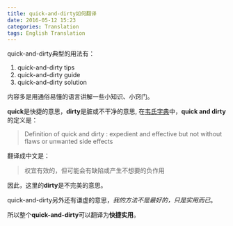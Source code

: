 ```yaml
---
title: quick-and-dirty如何翻译
date: 2016-05-12 15:23
categories: Translation
tags: English Translation
---
```


quick-and-dirty典型的用法有：

1. quick-and-dirty tips
1. quick-and-dirty guide
1. quick-and-dirty solution

内容多是用通俗易懂的语言讲解一些小知识、小窍门。

**quick**是快捷的意思，**dirty**是脏或不干净的意思, 在[韦氏字典](http://www.merriam-webster.com/dictionary/quick%20and%20dirty)中，**quick and dirty**的定义是：

> Definition of quick and dirty 
> :  expedient and effective but not without flaws or unwanted side effects <a quick and dirty solution>

翻译成中文是：

> 权宜有效的，但可能会有缺陷或产生不想要的负作用

因此，这里的**dirty**是不完美的意思。

quick-and-dirty另外还有谦虚的意思，*我的方法不是最好的，只是实用而已*。

所以整个**quick-and-dirty**可以翻译为**快捷实用**。

